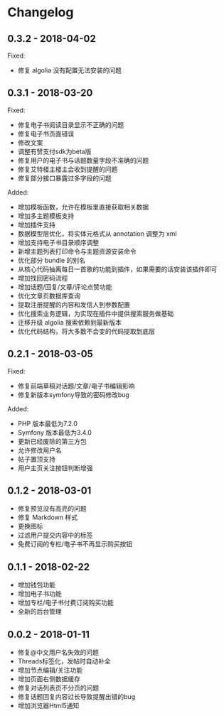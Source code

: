 # Changelog

## 0.3.2 - 2018-04-02

Fixed:

- 修复 algolia 没有配置无法安装的问题

## 0.3.1 - 2018-03-20

Fixed:

- 修复电子书阅读目录显示不正确的问题
- 修复电子书页面错误
- 修改文案
- 调整有赞支付sdk为beta版
- 修复用户的电子书与话题数量字段不准确的问题
- 修复艾特楼主楼主会收到提醒的问题
- 修复部分接口暴露过多字段的问题

Added:

- 增加模板函数，允许在模板里直接获取相关数据
- 增加多主题模板支持
- 增加插件支持
- 数据模型层优化，将实体元格式从 annotation 调整为 xml
- 增加支持电子书目录顺序调整
- 新增主题列表打印命令与主题资源安装命令
- 优化部分 bundle 的别名
- 从核心代码抽离每日一首歌的功能到插件，如果需要的话安装该插件即可
- 增加找回密码流程
- 增加话题/回复/文章/评论点赞功能
- 优化文章页数据库查询
- 提取注册提醒的内容和发信人到参数配置
- 优化搜索业务逻辑，为实现在插件中提供搜索服务做基础
- 迁移升级 algolia 搜索依赖到最新版本
- 优化代码结构，将大多数不会变的代码提取到底层


## 0.2.1 - 2018-03-05

Fixed:

- 修复前端草稿对话题/文章/电子书编辑影响
- 修复新版本symfony导致的密码修改bug


Added:

- PHP 版本最低为7.2.0
- Symfony 版本最低为3.4.0
- 更新已经废除的第三方包
- 允许修改用户名
- 帖子置顶支持
- 用户主页关注按钮判断增强


## 0.1.2 - 2018-03-01

- 修复预览没有高亮的问题
- 修复 Markdown 样式
- 更换图标
- 过滤用户提交内容中的标签
- 免费订阅的专栏/电子书不再显示购买按钮


## 0.1.1 - 2018-02-22
- 增加钱包功能
- 增加电子书功能
- 增加专栏/电子书付费订阅购买功能
- 全新的后台管理

## 0.0.2 - 2018-01-11
- 修复@中文用户名失效的问题
- Threads标签化，发帖时自动补全
- 增加节点编辑/关注功能
- 增加页面右侧数据缓存
- 修复对话列表页不分页的问题
- 修复话题回复内容过长导致提醒出错的bug
- 增加浏览器Html5通知
